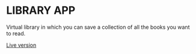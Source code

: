 # LIBRARY APP

Virtual library in which you can save a collection of all the books you want to read.

[Live version](https://agiemza.github.io/library/)